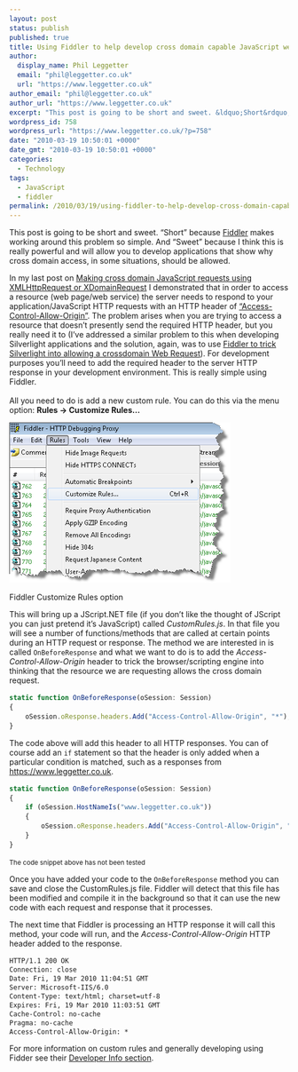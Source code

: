 ```yaml
---
layout: post
status: publish
published: true
title: Using Fiddler to help develop cross domain capable JavaScript web applications
author:
  display_name: Phil Leggetter
  email: "phil@leggetter.co.uk"
  url: "https://www.leggetter.co.uk"
author_email: "phil@leggetter.co.uk"
author_url: "https://www.leggetter.co.uk"
excerpt: "This post is going to be short and sweet. &ldquo;Short&rdquo; because Fiddler makes working around this problem so simple. And &ldquo;Sweet&rdquo; because I think this is really powerful and will allow you to develop applications that show why cross domain access, in some situations, should be allowed. In my last..."
wordpress_id: 758
wordpress_url: "https://www.leggetter.co.uk/?p=758"
date: "2010-03-19 10:50:01 +0000"
date_gmt: "2010-03-19 10:50:01 +0000"
categories:
  - Technology
tags:
  - JavaScript
  - fiddler
permalink: /2010/03/19/using-fiddler-to-help-develop-cross-domain-capable-javascript-web-applications.html
---
```


<p>This post is going to be short and sweet. “Short” because <a href="http://www.fiddler2.com/fiddler2/">Fiddler</a> makes working around this problem so simple. And “Sweet” because I think this is really powerful and will allow you to develop applications that show why cross domain access, in some situations, should be allowed.</p>
<p>In my last post on <a href="/2010/03/12/making-cross-domain-javascript-requests-using-xmlhttprequest-or-xdomainrequest.html">Making cross domain JavaScript requests using XMLHttpRequest or XDomainRequest</a> I demonstrated that in order to access a resource (web page/web service) the server needs to respond to your application/JavaScript HTTP requests with an HTTP header of <a href="http://www.w3.org/TR/2008/WD-access-control-20080912/#access-control-allow-origin">“Access-Control-Allow-Origin”</a>. The problem arises when you are trying to access a resource that doesn’t presently send the required HTTP header, but you really need it to (I’ve addressed a similar problem to this when developing Silverlight applications and the solution, again, was to use <a href="/2009/10/30/using-fiddler-to-trick-silverlight-into-allowing-a-crossdomain-web-request.html">Fiddler to trick Silverlight into allowing a crossdomain Web Request</a>). For development purposes you’ll need to add the required header to the server HTTP response in your development environment. This is really simple using Fiddler.<br />
<span id="more-758"> </span><br />
All you need to do is add a new custom rule. You can do this via the menu option: <strong>Rules -&gt; Customize Rules…</strong></p>
<div id="attachment_759" class="wp-caption alignnone" style="width: 409px;">
<p><a class="thickbox no_icon" title="Customize Rules" rel="gallery-758" href="/wp-content/uploads/2010/03/CustomizeRules.png"><img class="size-full wp-image-759" title="Customize Rules" src="/wp-content/uploads/2010/03/CustomizeRules.png" alt="" width="399" height="289" /></a></p>
<p class="wp-caption-text">Fiddler Customize Rules option</p>
</div>
<p>This will bring up a JScript.NET file (if you don’t like the thought of JScript you can just pretend it’s JavaScript) called <em>CustomRules.js</em>. In that file you will see a number of functions/methods that are called at certain points during an HTTP request or response. The method we are interested in is called <code>OnBeforeResponse</code> and what we want to do is to add the <em>Access-Control-Allow-Origin</em> header to trick the browser/scripting engine into thinking that the resource we are requesting allows the cross domain request.</p>

```js
static function OnBeforeResponse(oSession: Session)
{
	oSession.oResponse.headers.Add("Access-Control-Allow-Origin", "*");
}
```

<p>The code above will add this header to all HTTP responses. You can of course add an <code>if</code> statement so that the header is only added when a particular condition is matched, such as a responses from <a href="/">https://www.leggetter.co.uk</a>.</p>

```js
static function OnBeforeResponse(oSession: Session)
{
	if (oSession.HostNameIs("www.leggetter.co.uk"))
	{
		oSession.oResponse.headers.Add("Access-Control-Allow-Origin", "*");
	}
}
```

<p><small>The code snippet above has not been tested</small></p>
<p>Once you have added your code to the <code>OnBeforeResponse</code> method you can save and close the CustomRules.js file. Fiddler will detect that this file has been modified and compile it in the background so that it can use the new code with each request and response that it processes.</p>
<p>The next time that Fiddler is processing an HTTP response it will call this method, your code will run, and the <em>Access-Control-Allow-Origin</em> HTTP header added to the response.</p>

```
HTTP/1.1 200 OK
Connection: close
Date: Fri, 19 Mar 2010 11:04:51 GMT
Server: Microsoft-IIS/6.0
Content-Type: text/html; charset=utf-8
Expires: Fri, 19 Mar 2010 11:03:51 GMT
Cache-Control: no-cache
Pragma: no-cache
Access-Control-Allow-Origin: *
```

<p>For more information on custom rules and generally developing using Fidder see their <a href="http://www.fiddler2.com/Fiddler/dev/">Developer Info section</a>.</p>
